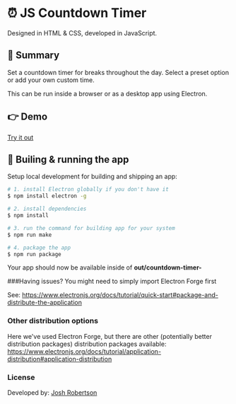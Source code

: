 # :alarm_clock: JS Countdown Timer

Designed in HTML & CSS, developed in JavaScript.

## :pushpin: Summary

Set a countdown timer for breaks throughout the day. Select a preset option or add your own custom time.

This can be run inside a browser or as a desktop app using Electron.

## :point_right: Demo

[Try it out](https://joshuarobertson.github.io/countdown-timer/)

## :iphone: Builing & running the app

Setup local development for building and shipping an app:

```bash
# 1. install Electron globally if you don't have it
$ npm install electron -g

# 2. install dependencies
$ npm install

# 3. run the command for building app for your system
$ npm run make

# 4. package the app
$ npm run package
```

Your app should now be available inside of **out/countdown-timer-**

###Having issues?
You might need to simply import Electron Forge first

See: https://www.electronjs.org/docs/tutorial/quick-start#package-and-distribute-the-application

### Other distribution options

Here we've used Electron Forge, but there are other (potentially better distribution packages) distribution packages available: https://www.electronjs.org/docs/tutorial/application-distribution#application-distribution

### License

Developed by: [Josh Robertson](https://github.com/JoshuaRobertson/)
